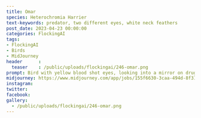 ```yaml
---
title: Omar
species: Heterochromia Harrier
text-keywords: predator, two different eyes, white neck feathers
post_date: 2023-04-23 00:00:00
categories: FlockingAI
tags:
- FlockingAI
- Birds
- MidJourney 
header      :
  teaser    : /public/uploads/flockingai/246-omar.png
prompt: Bird with yellow blood shot eyes, looking into a mirror on drugs, scared, fear and loathing, gonzo, manga, artistic creative
midjourney: https://www.midjourney.com/app/jobs/155f6630-3caa-494d-8f31-9d53e00d96b0
instagram: 
twitter: 
facebook: 
gallery: 
  - /public/uploads/flockingai/246-omar.png
---
```



